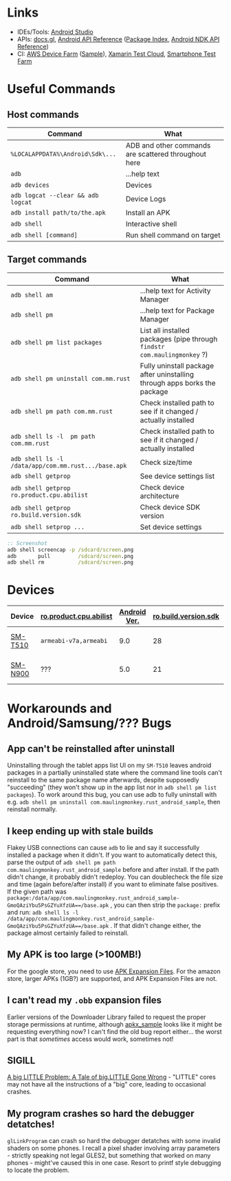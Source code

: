 # Links

* IDEs/Tools: [Android Studio](https://developer.android.com/studio)
* APIs: [docs.gl](http://docs.gl/),
  [Android API Reference](https://developer.android.com/reference) ([Package Index](https://developer.android.com/reference/packages), [Android NDK API Reference](https://developer.android.com/ndk/reference))
* CI: [AWS Device Farm](https://aws.amazon.com/device-farm/) ([Sample](https://github.com/aws-samples/aws-device-farm-sample-app-for-android)), [Xamarin Test Cloud](https://testcloud.xamarin.com/), [Smartphone Test Farm](https://github.com/DeviceFarmer/stf)

# Useful Commands

## Host commands

| Command | What |
| ------- | ---- |
| `%LOCALAPPDATA%\Android\Sdk\...`      | ADB and other commands are scattered throughout here
| `adb`                                 | ...help text
| `adb devices`                         | Devices
| `adb logcat --clear && adb logcat`    | Device Logs
| `adb install path/to/the.apk`         | Install an APK
| `adb shell`                           | Interactive shell
| `adb shell [command]`                 | Run shell command on target

## Target commands

| Command | What |
| ------- | ---- |
| `adb shell am`                                        | ...help text for Activity Manager
| `adb shell pm`                                        | ...help text for Package Manager
| `adb shell pm list packages`                          | List all installed packages (pipe through `findstr com.maulingmonkey` ?)
| `adb shell pm uninstall com.mm.rust`                  | Fully uninstall package after uninstalling through apps borks the package
| `adb shell pm path com.mm.rust`                       | Check installed path to see if it changed / actually installed
| `adb shell ls -l  pm path com.mm.rust`                | Check installed path to see if it changed / actually installed
| `adb shell ls -l /data/app/com.mm.rust.../base.apk`   | Check size/time
| `adb shell getprop`                                   | See device settings list
| `adb shell getprop ro.product.cpu.abilist`            | Check device architecture
| `adb shell getprop ro.build.version.sdk`              | Check device SDK version
| `adb shell setprop ...`                               | Set device settings

```cmd
:: Screenshot
adb shell screencap -p /sdcard/screen.png
adb       pull         /sdcard/screen.png
adb shell rm           /sdcard/screen.png
```

# Devices

| Device    | [ro.product.cpu.abilist](https://developer.android.com/ndk/guides/abis) | [Android Ver.](https://developer.android.com/studio/releases/platforms) | [ro.build.version.sdk](https://developer.android.com/studio/releases/platforms) | Description |
| --------- | ----------------------------------------------------------------------- | ----------------------------------------------------------------------- | ------------------------------------------------------------------------------- | ----------- |
| [SM-T510](https://www.samsung.com/ca/tablets/galaxy-tab-a-2019-101/SM-T510NZDAXAC/)   | `armeabi-v7a,armeabi` | 9.0           | 28 | Samsung Galaxy Tab A
| [SM-N900](https://www.sammobile.com/samsung/galaxy-note-3/specs/SM-N900/)             | ???                   | 5.0           | 21 | Samsung Galaxy Note 3

# Workarounds and Android/Samsung/??? Bugs

## App can't be reinstalled after uninstall

Uninstalling through the tablet apps list UI on my `SM-T510` leaves android packages in a partially uninstalled state
where the command line tools can't reinstall to the same package name afterwards, despite supposedly "succeeding" (they
won't show up in the app list nor in `adb shell pm list packages`).  To work around this bug, you can use adb to fully
uninstall with e.g. `adb shell pm uninstall com.maulingmonkey.rust_android_sample`, then reinstall normally.

## I keep ending up with stale builds

Flakey USB connections can cause `adb` to lie and say it successfully installed a package when it didn't.  If you want
to automatically detect this, parse the output of `adb shell pm path com.maulingmonkey.rust_android_sample` before and
after install.  If the path didn't change, it probably didn't redeploy.  You can doublecheck the file size and time
(again before/after install) if you want to eliminate false positives.  If the given path was
`package:/data/app/com.maulingmonkey.rust_android_sample-GmoQAziYbu5PsGZYuXfzUA==/base.apk` , you can then strip the
`package:` prefix and run: `adb shell ls -l /data/app/com.maulingmonkey.rust_android_sample-GmoQAziYbu5PsGZYuXfzUA==/base.apk` .
If that didn't change either, the package almost certainly failed to reinstall.

## My APK is too large (>100MB!)

For the google store, you need to use <a href="https://developer.android.com/google/play/expansion-files">APK Expansion Files</a>.
For the amazon store, larger APKs (1GB?) are supported, and APK Expansion Files are not.

## I can't read my `.obb` expansion files

Earlier versions of the Downloader Library failed to request the proper storage permissions at runtime, although
[apkx_sample](https://github.com/google/play-apk-expansion/blob/9ecf54e5ce7c5a74a2eeedcec4d940ea52b16f0e/apkx_sample/src/com/example/google/play/apkx/SampleDownloaderActivity.java#L446-L514)
looks like it might be requesting everything now?  I can't find the old bug report either... the worst part is
that *sometimes* access would work, sometimes not!

## SIGILL

[A big LITTLE Problem: A Tale of big.LITTLE Gone Wrong](https://medium.com/@niaow/a-big-little-problem-a-tale-of-big-little-gone-wrong-e7778ce744bb) - "LITTLE" cores may not have all the instructions of a "big" core, leading to occasional crashes.

## My program crashes so hard the debugger detatches!

`glLinkProgram` can crash so hard the debugger detatches with some invalid shaders on some phones.
I recall a pixel shader involving array parameters - strictly speaking not legal GLES2, but something that worked on many phones - might've caused this in one case.
Resort to printf style debugging to locate the problem.
